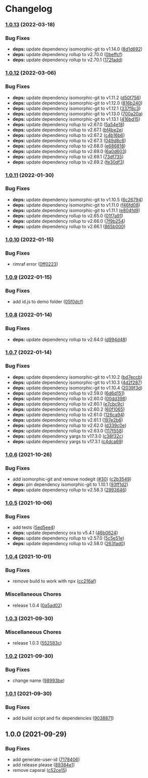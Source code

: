 # Changelog

### [1.0.13](https://www.github.com/donkeyclip/cli/compare/v1.0.12...v1.0.13) (2022-03-18)


### Bug Fixes

* **deps:** update dependency isomorphic-git to v1.14.0 ([8d1d692](https://www.github.com/donkeyclip/cli/commit/8d1d692111a5b8b70cadea7ec5387e8e831dbdc0))
* **deps:** update dependency rollup to v2.70.0 ([0beffcf](https://www.github.com/donkeyclip/cli/commit/0beffcfebc8e37a448e045e2427904c77ecdde13))
* **deps:** update dependency rollup to v2.70.1 ([172fadd](https://www.github.com/donkeyclip/cli/commit/172fadd93c55cab33ef7225c86951bbf4a70c5ce))

### [1.0.12](https://www.github.com/donkeyclip/cli/compare/v1.0.11...v1.0.12) (2022-03-06)


### Bug Fixes

* **deps:** update dependency isomorphic-git to v1.11.2 ([d50f756](https://www.github.com/donkeyclip/cli/commit/d50f756d8a06816e2282d11d0435514d0bb5035a))
* **deps:** update dependency isomorphic-git to v1.12.0 ([816b240](https://www.github.com/donkeyclip/cli/commit/816b240128ab86ef602663f10c21fa9d3aefa000))
* **deps:** update dependency isomorphic-git to v1.12.1 ([337f8c3](https://www.github.com/donkeyclip/cli/commit/337f8c3dc879749e353404d72ddd1d50968500ca))
* **deps:** update dependency isomorphic-git to v1.13.0 ([700a20a](https://www.github.com/donkeyclip/cli/commit/700a20ac0c6a775d63bbb8ad3f33212ed835f404))
* **deps:** update dependency isomorphic-git to v1.13.1 ([416bd15](https://www.github.com/donkeyclip/cli/commit/416bd15872c33e82cbeff9404d245df399a11ae7))
* **deps:** update dependency rollup to v2.67.0 ([5a54e18](https://www.github.com/donkeyclip/cli/commit/5a54e18e0139667c6742c4c8ba9e404b00286f37))
* **deps:** update dependency rollup to v2.67.1 ([bf4be2e](https://www.github.com/donkeyclip/cli/commit/bf4be2eed6bd4fdf3b4db36e73e3639b95c8a8a8))
* **deps:** update dependency rollup to v2.67.2 ([c4b16b6](https://www.github.com/donkeyclip/cli/commit/c4b16b6a0c5fbea7c1f1c51917e8eb748246dd1f))
* **deps:** update dependency rollup to v2.67.3 ([049d8c6](https://www.github.com/donkeyclip/cli/commit/049d8c6801b0f9317e8017bbddf7cb4cfb2a9057))
* **deps:** update dependency rollup to v2.68.0 ([e686818](https://www.github.com/donkeyclip/cli/commit/e686818a5a2940a5a23122b0d0483993e905560f))
* **deps:** update dependency rollup to v2.69.0 ([6a0d603](https://www.github.com/donkeyclip/cli/commit/6a0d603487442575e4fbb6290fffe1aaf62f31a3))
* **deps:** update dependency rollup to v2.69.1 ([73df735](https://www.github.com/donkeyclip/cli/commit/73df735fc29e0b1136f14b17082550e42cfaed71))
* **deps:** update dependency rollup to v2.69.2 ([fe30df3](https://www.github.com/donkeyclip/cli/commit/fe30df3c7b97ec3df7a6361a6e701d8a508930b9))

### [1.0.11](https://www.github.com/donkeyclip/cli/compare/v1.0.10...v1.0.11) (2022-01-30)


### Bug Fixes

* **deps:** update dependency isomorphic-git to v1.10.5 ([6c26794](https://www.github.com/donkeyclip/cli/commit/6c267945bc2fcbbb68194577cf0904c6685ec122))
* **deps:** update dependency isomorphic-git to v1.11.0 ([f46fd08](https://www.github.com/donkeyclip/cli/commit/f46fd08f5481776a8ebed31638c6766c204b6f68))
* **deps:** update dependency isomorphic-git to v1.11.1 ([e804fd9](https://www.github.com/donkeyclip/cli/commit/e804fd9553d497b06c406f4b10e55035e93964eb))
* **deps:** update dependency rollup to v2.65.0 ([01f7a91](https://www.github.com/donkeyclip/cli/commit/01f7a91d87cb98ee759ed7bc9302b4f5a6d29468))
* **deps:** update dependency rollup to v2.66.0 ([7f9b254](https://www.github.com/donkeyclip/cli/commit/7f9b25491e164f3797ed116e7b62bb4764a7e48d))
* **deps:** update dependency rollup to v2.66.1 ([865b000](https://www.github.com/donkeyclip/cli/commit/865b00023e0947f8d3f204d93421306bd056e024))

### [1.0.10](https://www.github.com/donkeyclip/cli/compare/v1.0.9...v1.0.10) (2022-01-15)


### Bug Fixes

* rimraf error ([0ff0223](https://www.github.com/donkeyclip/cli/commit/0ff0223377d8d7351122cc30ba24adfbfecc1326))

### [1.0.9](https://www.github.com/donkeyclip/cli/compare/v1.0.8...v1.0.9) (2022-01-15)


### Bug Fixes

* add id.js to demo folder ([05f0dcf](https://www.github.com/donkeyclip/cli/commit/05f0dcf9fad344f432425508c6ba0d46554ee12f))

### [1.0.8](https://www.github.com/donkeyclip/cli/compare/v1.0.7...v1.0.8) (2022-01-14)


### Bug Fixes

* **deps:** update dependency rollup to v2.64.0 ([d994d48](https://www.github.com/donkeyclip/cli/commit/d994d489302f9de14f10065ddc6ed43c86c2b8b0))

### [1.0.7](https://www.github.com/donkeyclip/cli/compare/v1.0.6...v1.0.7) (2022-01-14)


### Bug Fixes

* **deps:** update dependency isomorphic-git to v1.10.2 ([bd7eccb](https://www.github.com/donkeyclip/cli/commit/bd7eccbbbc5b7242f7153bf6d4b2d4633a22d009))
* **deps:** update dependency isomorphic-git to v1.10.3 ([4d2f287](https://www.github.com/donkeyclip/cli/commit/4d2f2873a491b4701cfc7c91e9dea0996d6d3e41))
* **deps:** update dependency isomorphic-git to v1.10.4 ([2039f3d](https://www.github.com/donkeyclip/cli/commit/2039f3ded4bc8d3ec5052d6a44d42ecc7d7d2bfa))
* **deps:** update dependency rollup to v2.59.0 ([6d6d151](https://www.github.com/donkeyclip/cli/commit/6d6d151347074a9884b3b362913677a09d5482d5))
* **deps:** update dependency rollup to v2.60.0 ([00dd398](https://www.github.com/donkeyclip/cli/commit/00dd39860f86505862cac646916fec5d4ff1295e))
* **deps:** update dependency rollup to v2.60.1 ([e7cbc9c](https://www.github.com/donkeyclip/cli/commit/e7cbc9c89384dcb11c74cb5f90c344732fe78eeb))
* **deps:** update dependency rollup to v2.60.2 ([60f1065](https://www.github.com/donkeyclip/cli/commit/60f10651d06fd73cf52fcef8b727bd97024ee6e5))
* **deps:** update dependency rollup to v2.61.0 ([126ca94](https://www.github.com/donkeyclip/cli/commit/126ca94dfb803717685ca2ba478e4120384987b3))
* **deps:** update dependency rollup to v2.61.1 ([197e2b6](https://www.github.com/donkeyclip/cli/commit/197e2b63d8e308e8e2163eaf438dc1e219223eef))
* **deps:** update dependency rollup to v2.62.0 ([d339c0e](https://www.github.com/donkeyclip/cli/commit/d339c0e477806bd9b34de9b0f61ae3b23be1f29d))
* **deps:** update dependency rollup to v2.63.0 ([117f558](https://www.github.com/donkeyclip/cli/commit/117f558de4a2f766fcdaac893ebc40ed57caa4cf))
* **deps:** update dependency yargs to v17.3.0 ([c38f32c](https://www.github.com/donkeyclip/cli/commit/c38f32c4ba75ee71990a68f06243413fe53f09a1))
* **deps:** update dependency yargs to v17.3.1 ([c4dca69](https://www.github.com/donkeyclip/cli/commit/c4dca6961a6bf8b59cd0696d897ad0f576923d4e))

### [1.0.6](https://www.github.com/donkeyclip/cli/compare/v1.0.5...v1.0.6) (2021-10-26)


### Bug Fixes

* add isomorphic-git and remove nodegit ([#30](https://www.github.com/donkeyclip/cli/issues/30)) ([c2b3549](https://www.github.com/donkeyclip/cli/commit/c2b3549b35b288951ec0d6526565faa1f8acda1d))
* **deps:** pin dependency isomorphic-git to 1.10.1 ([93ff1d2](https://www.github.com/donkeyclip/cli/commit/93ff1d2db42c26f22ae153fe354a451faa321019))
* **deps:** update dependency rollup to v2.58.3 ([2993646](https://www.github.com/donkeyclip/cli/commit/29936461c3ac2f87b8a95073670ce7a75e49a6f2))

### [1.0.5](https://www.github.com/donkeyclip/cli/compare/v1.0.4...v1.0.5) (2021-10-06)


### Bug Fixes

* add tests ([5ed5ee4](https://www.github.com/donkeyclip/cli/commit/5ed5ee40a32b6c7fee7a6c4202982b2ad43e6998))
* **deps:** update dependency ora to v5.4.1 ([46b0624](https://www.github.com/donkeyclip/cli/commit/46b0624ea071fbf96b95f7747dec01bda89bb0a5))
* **deps:** update dependency rollup to v2.57.0 ([5c5e51e](https://www.github.com/donkeyclip/cli/commit/5c5e51ea042260663ece19801172e60b945a6c42))
* **deps:** update dependency rollup to v2.58.0 ([263fad0](https://www.github.com/donkeyclip/cli/commit/263fad04f0b1cac40e31cf55250574b11595299b))

### [1.0.4](https://www.github.com/donkeyclip/cli/compare/v1.0.3...v1.0.4) (2021-10-01)


### Bug Fixes

* remove build to work with npx ([cc216af](https://www.github.com/donkeyclip/cli/commit/cc216af187b4ac95e062460c00264dbbfbb52169))


### Miscellaneous Chores

* release 1.0.4 ([0a5ad02](https://www.github.com/donkeyclip/cli/commit/0a5ad027efa9485217d6cc4f0c50b5ee991e6122))

### [1.0.3](https://www.github.com/donkeyclip/cli/compare/v1.0.2...v1.0.3) (2021-09-30)


### Miscellaneous Chores

* release 1.0.3 ([552583c](https://www.github.com/donkeyclip/cli/commit/552583c7efb02320f1d19e85d0277205020fd823))

### [1.0.2](https://www.github.com/donkeyclip/cli/compare/v1.0.1...v1.0.2) (2021-09-30)


### Bug Fixes

* change name ([98993be](https://www.github.com/donkeyclip/cli/commit/98993bed8ed1638b95cf9fdd69cff423d808db51))

### [1.0.1](https://www.github.com/donkeyclip/motorcortex-cli/compare/v1.0.0...v1.0.1) (2021-09-30)


### Bug Fixes

* add build script and fix dependencies ([9038871](https://www.github.com/donkeyclip/motorcortex-cli/commit/9038871756d4daa5242c1879a302f681dde7b631))

## 1.0.0 (2021-09-29)


### Bug Fixes

* add generate-user-id ([7178406](https://www.github.com/donkeyclip/motorcortex-cli/commit/7178406625c5545c44bc655f8c33cdbc436582c3))
* add release please ([89384e1](https://www.github.com/donkeyclip/motorcortex-cli/commit/89384e13e3b259b35505d736763c09123608f09a))
* remove caporal ([c52ce15](https://www.github.com/donkeyclip/motorcortex-cli/commit/c52ce159464d792708868474b28ce28c50076804))
